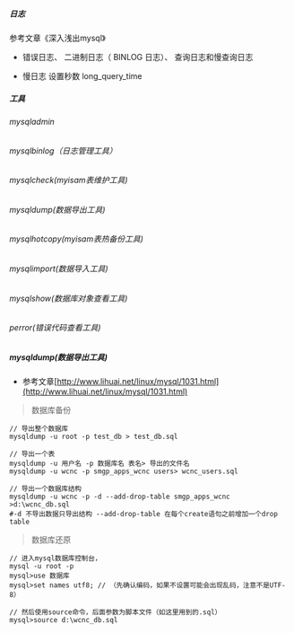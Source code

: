 ##### 日志

参考文章《深入浅出mysql》

- 错误日志、 二进制日志（ BINLOG 日志）、 查询日志和慢查询日志

- 慢日志 设置秒数 long_query_time

##### 工具

###### mysqladmin

###### mysqlbinlog（日志管理工具）

###### mysqlcheck(myisam表维护工具)

###### mysqldump(数据导出工具)

###### mysqlhotcopy(myisam表热备份工具)

###### mysqlimport(数据导入工具)

###### mysqlshow(数据库对象查看工具)

###### perror(错误代码查看工具)

##### mysqldump(数据导出工具)

- 参考文章[http://www.lihuai.net/linux/mysql/1031.html](http://www.lihuai.net/linux/mysql/1031.html)

> 数据库备份

```
// 导出整个数据库
mysqldump -u root -p test_db > test_db.sql

// 导出一个表
mysqldump -u 用户名 -p 数据库名 表名> 导出的文件名
mysqldump -u wcnc -p smgp_apps_wcnc users> wcnc_users.sql

// 导出一个数据库结构
mysqldump -u wcnc -p -d --add-drop-table smgp_apps_wcnc >d:\wcnc_db.sql
#-d 不导出数据只导出结构 --add-drop-table 在每个create语句之前增加一个drop table 
```

> 数据库还原

```
// 进入mysql数据库控制台，
mysql -u root -p 
mysql>use 数据库
mysql>set names utf8; // （先确认编码，如果不设置可能会出现乱码，注意不是UTF-8） 

// 然后使用source命令，后面参数为脚本文件（如这里用到的.sql）
mysql>source d:\wcnc_db.sql
```
